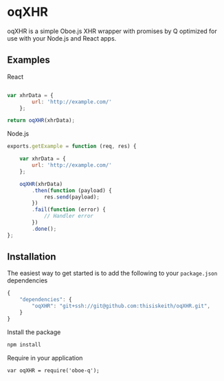# oqXHR

oqXHR is a simple Oboe.js XHR wrapper with promises by Q optimized for use with your Node.js and React apps.

## Examples

React

```js

var xhrData = {
        url: 'http://example.com/'
    };

return oqXHR(xhrData);
```

Node.js

```js
exports.getExample = function (req, res) {

    var xhrData = {
        url: 'http://example.com/'
    };

    oqXHR(xhrData)
        .then(function (payload) {
            res.send(payload);
        })
        .fail(function (error) {
            // Handler error
        })
        .done();
};
```

## Installation

The easiest way to get started is to add the following to your `package.json` dependencies
```js
{
    "dependencies": {
        "oqXHR": "git+ssh://git@github.com:thisiskeith/oqXHR.git",
    }
}
```
Install the package
```js
npm install
```
Require in your application
```
var oqXHR = require('oboe-q');
```
